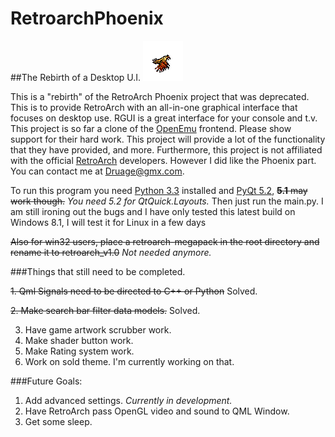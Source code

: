 # RetroarchPhoenix


##The Rebirth of a Desktop U.I.
![Image](resources/images/phoenix.png) 



This is a "rebirth" of the RetroArch Phoenix project that was deprecated. 
This is to provide RetroArch with an all-in-one graphical interface that focuses on desktop use. 
RGUI is a great interface for your console and t.v. This project is so far a clone of the 
[OpenEmu](http://openemu.org/) frontend. Please show support for their hard work. 
This project will provide a lot of the functionality that they have provided, and more. 
Furthermore, this project is not affiliated with the official 
[RetroArch](https://github.com/libretro/RetroArch) developers. 
However I did like the Phoenix part. You can contact me at Druage@gmx.com.

To run this program you need [Python 3.3](http://www.python.org/download/releases/3.3.3/) installed and [PyQt 5.2](http://www.riverbankcomputing.com/software/pyqt/download5), ~~<b>5.1</b> may work though.~~ <i>You need 5.2 for QtQuick.Layouts.</i>
Then just run the main.py. I am still ironing out the bugs and I have only tested this latest build on Windows 8.1, I will test it for Linux in a few days

~~Also for win32 users, place a retroarch-megapack in the root directory and rename it to retroarch_v1.0~~ <i>Not needed anymore.</i>

###Things that still need to be completed.

~~1. Qml Signals need to be directed to C++ or Python~~ Solved.

~~2. Make search bar filter data models.~~ Solved.

3. Have game artwork scrubber work.
4. Make shader button work.
5. Make Rating system work.
6. Work on sold theme. I'm currently working on that.

###Future Goals:
1. Add advanced settings. <i> Currently in development. </i>
2. Have RetroArch pass OpenGL video and sound to QML Window.
2. Get some sleep.
